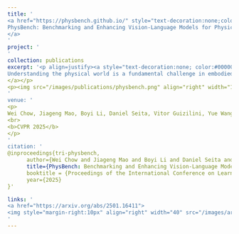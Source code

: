 ```yaml
---
title: '
<a href="https://physbench.github.io/" style="text-decoration:none;color:#000000;text-align:justify;"> 
PhysBench: Benchmarking and Enhancing Vision-Language Models for Physical World Understanding
</a>
'
project: '
'
collection: publications
excerpt: '<p align=justify><a style="text-decoration:none; color:#000000; align:justify;">
Understanding the physical world is a fundamental challenge in embodied AI, critical for enabling agents to perform complex tasks and operate safely in real-world environments. While Vision-Language Models (VLMs) have shown great promise in reasoning and task planning for embodied agents, their ability to comprehend physical phenomena remains extremely limited. To close this gap, we introduce PhysBench, a comprehensive benchmark designed to evaluate VLMs physical world understanding capability across a diverse set of tasks. PhysBench contains 10,002 entries of interleaved video-image-text data, categorized into four major domains: physical object properties, physical object relationships, physical scene understanding, and physics-based dynamics, further divided into 19 subclasses and 8 distinct capability dimensions. Our extensive experiments, conducted on 75 representative VLMs, reveal that while these models excel in common-sense reasoning, they struggle with understanding the physical world -- likely due to the absence of physical knowledge in their training data and the lack of embedded physical priors. To tackle the shortfall, we introduce PhysAgent, a novel framework that combines the generalization strengths of VLMs with the specialized expertise of vision models, significantly enhancing VLMs' physical understanding across a variety of tasks, including an 18.4\% improvement on GPT-4o. Furthermore, our results demonstrate that enhancing VLMs' physical world understanding capabilities can help embodied agents such as MOKA. We believe that PhysBench and PhysAgent offer valuable insights and contribute to bridging the gap between VLMs and physical world understanding.
</a></p>
<p><img src="/images/publications/physbench.png" align="right" width="100%" style="margin:0 0 20px 0"></p>
'
venue: '
<p>
Wei Chow, Jiageng Mao, Boyi Li, Daniel Seita, Vitor Guizilini, Yue Wang
<br>
<b>CVPR 2025</b>
</p>
'
citation: '
@inproceedings{tri-physbench,
      author={Wei Chow and Jiageng Mao and Boyi Li and Daniel Seita and Vitor Guizilini and Yue Wang},
      title={PhysBench: Benchmarking and Enhancing Vision-Language Models for Physical World Understanding}, 
      booktitle = {Proceedings of the International Conference on Learning Representations (ICLR)},
      year={2025}
}'

links: '
<a href="https://arxiv.org/abs/2501.16411">
<img style="margin-right:10px" align="right" width="40" src="/images/arxiv.png"></a>
'
---
```

